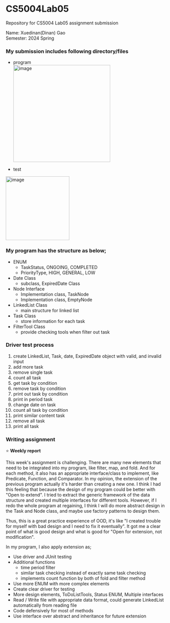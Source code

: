 # CS5004Lab05
Repository for CS5004 Lab05 assignment submission

Name: Xuedinan(Dinan) Gao\
Semester: 2024 Spring

### My submission includes following directory/files

- program\
  <img width="306" alt="image" src="https://github.com/Xuedinan/CS5004Lab04/assets/144306521/dcceee04-1dd9-4b2a-97fe-d7f8dd0f5417">


- test
<img width="201" alt="image" src="https://github.com/Xuedinan/CS5004Lab04/assets/144306521/df7e7036-f73a-4995-8820-6a5527b6d1fa">


### My program has the structure as below;

- ENUM
	- TaskStatus, ONGOING, COMPLETED
	- PriorityType, HIGH, GENERAL, LOW
- Date Class
	- subclass, ExpiredDate Class
- Node Interface
	- Implementation class, TaskNode
	- Implementation class, EmptyNode
- LinkedList Class
	- main structure for linked list
- Task Class
	- store information for each task
- FilterTool Class
	- provide checking tools when filter out task
 
### Driver test process
1. create LinkedList, Task, date, ExpiredDate object with valid, and invalid input
2. add more task
3. remove single task
4. count all task
5. get task by condition
6. remove task by condition
7. print out task by condition
8. print in period task
9. change date on task
10. count all task by condition
11. print similar content task
12. remove all task
13. print all task

### Writing assignment

:star:  **Weekly report**

This week's assignment is challenging. There are many new elements that need to be integrated into my program, like filter, map, and fold. And for each method, it also has an appropriate interface/class to implement, like Predicate, Function, and Comparator. In my opinion, the extension of the previous program actually it's harder than creating a new one. I think I had this feeling that because the design of my program could be better with "Open to extend". I tried to extract the generic framework of the data structure and created multiple interfaces for different tools. However, if I redo the whole program at regaining, I think I will do more abstract design in the Task and Node class, and maybe use factory patterns to design them.

Thus, this is a great practice experience of OOD, it's like "I created trouble for myself with bad design and I need to fix it eventually". It got me a clear point of what is good design and what is good for "Open for extension, not modification".

In my program, I also apply extension as;
- Use driver and JUnit testing
- Additional functions
	- time period filter 
	- similar task checking instead of exactly same task checking
 	- implements count function by both of fold and filter method
- Use more ENUM with more complex elements
- Create clear driver for testing
- More design elements, ToDoListTools, Status ENUM, Multiple interfaces
- Read / Write file with appropriate data format, could generate LinkedList automatically from reading file
- Code defensively for most of methods
- Use interface over abstract and inheritance for future extension 
